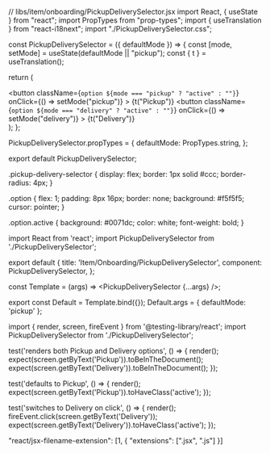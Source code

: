 // libs/item/onboarding/PickupDeliverySelector.jsx
import React, { useState } from "react";
import PropTypes from "prop-types";
import { useTranslation } from "react-i18next";
import "./PickupDeliverySelector.css";

const PickupDeliverySelector = ({ defaultMode }) => {
  const [mode, setMode] = useState(defaultMode || "pickup");
  const { t } = useTranslation();

  return (
    <div className="pickup-delivery-selector">
      <button
        className={`option ${mode === "pickup" ? "active" : ""}`}
        onClick={() => setMode("pickup")}
      >
        {t("Pickup")}
      </button>
      <button
        className={`option ${mode === "delivery" ? "active" : ""}`}
        onClick={() => setMode("delivery")}
      >
        {t("Delivery")}
      </button>
    </div>
  );
};

PickupDeliverySelector.propTypes = {
  defaultMode: PropTypes.string,
};

export default PickupDeliverySelector;




.pickup-delivery-selector {
  display: flex;
  border: 1px solid #ccc;
  border-radius: 4px;
}

.option {
  flex: 1;
  padding: 8px 16px;
  border: none;
  background: #f5f5f5;
  cursor: pointer;
}

.option.active {
  background: #0071dc;
  color: white;
  font-weight: bold;
}


import React from 'react';
import PickupDeliverySelector from './PickupDeliverySelector';

export default {
  title: 'Item/Onboarding/PickupDeliverySelector',
  component: PickupDeliverySelector,
};

const Template = (args) => <PickupDeliverySelector {...args} />;

export const Default = Template.bind({});
Default.args = {
  defaultMode: 'pickup'
};


import { render, screen, fireEvent } from '@testing-library/react';
import PickupDeliverySelector from './PickupDeliverySelector';

test('renders both Pickup and Delivery options', () => {
  render(<PickupDeliverySelector />);
  expect(screen.getByText('Pickup')).toBeInTheDocument();
  expect(screen.getByText('Delivery')).toBeInTheDocument();
});

test('defaults to Pickup', () => {
  render(<PickupDeliverySelector />);
  expect(screen.getByText('Pickup')).toHaveClass('active');
});

test('switches to Delivery on click', () => {
  render(<PickupDeliverySelector />);
  fireEvent.click(screen.getByText('Delivery'));
  expect(screen.getByText('Delivery')).toHaveClass('active');
});







 "react/jsx-filename-extension": [1, { "extensions": [".jsx", ".js"] }]

 
